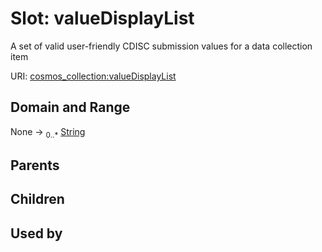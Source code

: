 
# Slot: valueDisplayList

A set of valid user-friendly CDISC submission values for a data collection item

URI: [cosmos_collection:valueDisplayList](https://www.cdisc.org/cosmos/collection_v1.0valueDisplayList)


## Domain and Range

None &#8594;  <sub>0..\*</sub> [String](types/String.md)

## Parents


## Children


## Used by

